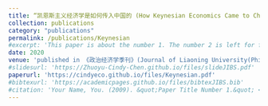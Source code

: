 ```yaml
---
title: “凯恩斯主义经济学是如何传入中国的 (How Keynesian Economics Came to China, original author Paul B.Trescott joint with Lili Li, translation)” 
collection: publications
category: "publications"
permalink: /publications/Keynesian
#excerpt: 'This paper is about the number 1. The number 2 is left for future work.'
date: 2020
venue: 'published in 《政治经济学季刊》(Journal of Liaoning University(Philosophy and Social Sciences)), Vol 50, No. 6'
#slidesurl: 'https://Zhuoyu-Cindy-Chen.github.io/files/slideJIBS.pdf'
paperurl: 'https://cindyeco.github.io/files/Keynesian.pdf'
#bibtexurl: 'https://academicpages.github.io/files/bibtexJIBS.bib'
#citation: 'Your Name, You. (2009). &quot;Paper Title Number 1.&quot; <i>Journal 1</i>. 1(1).'
---
```



